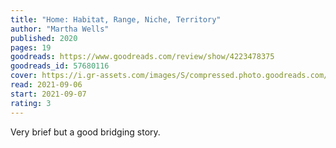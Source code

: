 ```yaml
---
title: "Home: Habitat, Range, Niche, Territory"
author: "Martha Wells"
published: 2020
pages: 19
goodreads: https://www.goodreads.com/review/show/4223478375
goodreads_id: 57680116
cover: https://i.gr-assets.com/images/S/compressed.photo.goodreads.com/books/1618012579l/57680116._SY475_.jpg
read: 2021-09-06
start: 2021-09-07
rating: 3
---
```


Very brief but a good bridging story.
